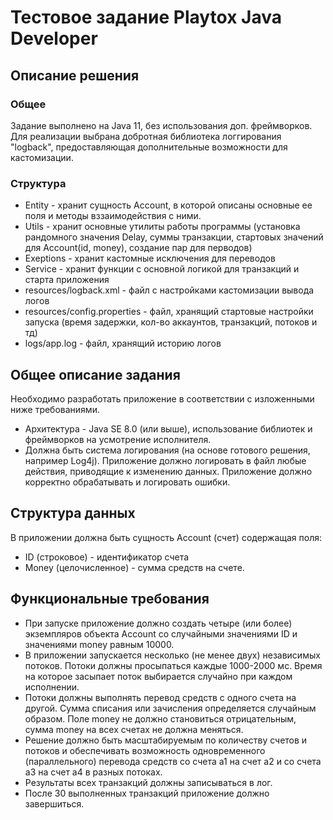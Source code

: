 # Тестовое задание Playtox Java Developer
## Описание решения
### Общее
Задание выполнено на Java 11, без использования доп. фреймворков.
Для реализации выбрана добротная библиотека логгирования "logback", предоставляющая дополнительные возможности для кастомизации.
### Структура
* Entity - хранит сущность Account, в которой описаны основные ее поля и методы вззаимодействия с ними.
* Utils - хранит основные утилиты работы программы (установка рандомного значения Delay, суммы транзакции, стартовых значений для Account(id, money), создание пар для перводов)
* Exeptions - хранит кастомные исключения для переводов
* Service - хранит функции с основной логикой для транзакций и старта приложения
* resources/logback.xml - файл с настройками кастомизации вывода логов
* resources/config.properties - файл, хранящий стартовые настройки запуска (время задержки, кол-во аккаунтов, транзакций, потоков и тд)
* logs/app.log - файл, хранящий историю логов

  
## Общее описание задания
Необходимо разработать приложение в соответствии с изложенными ниже требованиями.
* Архитектура - Java SE 8.0 (или выше), использование библиотек и фреймворков на усмотрение исполнителя.
* Должна быть система логирования (на основе готового решения, например Log4j). Приложение должно логировать в файл любые действия, приводящие к изменению данных. Приложение должно корректно обрабатывать и логировать ошибки.
## Структура данных
В приложении должна быть сущность Account (счет) содержащая поля:
* ID (строковое) - идентификатор счета
* Money (целочисленное) - сумма средств на счете.
## Функциональные требования
* При запуске приложение должно создать четыре (или более) экземпляров объекта Account со случайными значениями ID и значениями money равным 10000.
* В приложении запускается несколько (не менее двух) независимых потоков. Потоки должны просыпаться каждые 1000-2000 мс. Время на которое засыпает поток выбирается случайно при каждом исполнении.
* Потоки должны выполнять перевод средств с одного счета на другой. Сумма списания или зачисления определяется случайным образом. Поле money не должно становиться отрицательным, сумма money на всех счетах не должна меняться.
* Решение должно быть масштабируемым по количеству счетов и потоков и обеспечивать возможность одновременного (параллельного) перевода средств со счета a1 на счет a2 и со счета a3 на счет а4 в разных потоках.
* Результаты всех транзакций должны записываться в лог.
* После 30 выполненных транзакций приложение должно завершиться.
